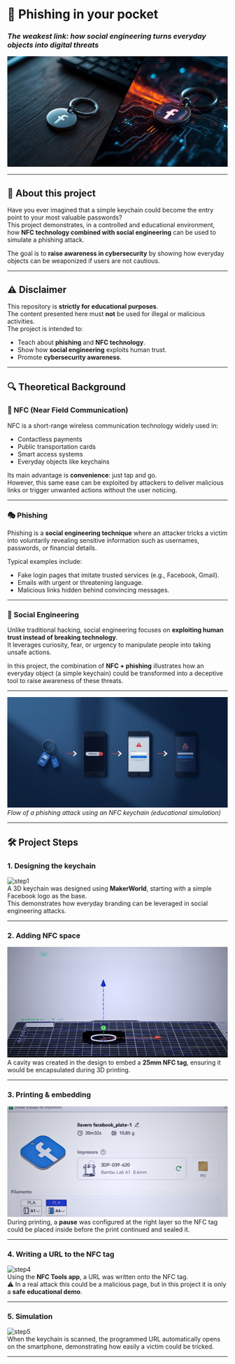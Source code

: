 # 🔑 Phishing in your pocket  
### *The weakest link: how social engineering turns everyday objects into digital threats*  

![nfc-keychain](https://github.com/daniellopezciber/phishing-in-your-pocket/blob/main/llavero%20facebook%201.jpg?raw=true)

---

## 🎯 About this project
Have you ever imagined that a simple keychain could become the entry point to your most valuable passwords?  
This project demonstrates, in a controlled and educational environment, how **NFC technology combined with social engineering** can be used to simulate a phishing attack.  

The goal is to **raise awareness in cybersecurity** by showing how everyday objects can be weaponized if users are not cautious.  

---

## ⚠️ Disclaimer
This repository is **strictly for educational purposes**.  
The content presented here must **not** be used for illegal or malicious activities.  
The project is intended to:  
- Teach about **phishing** and **NFC technology**.  
- Show how **social engineering** exploits human trust.  
- Promote **cybersecurity awareness**.  


---

## 🔍 Theoretical Background  

### 📡 NFC (Near Field Communication)  
NFC is a short-range wireless communication technology widely used in:  
- Contactless payments  
- Public transportation cards  
- Smart access systems  
- Everyday objects like keychains  

Its main advantage is **convenience**: just tap and go.  
However, this same ease can be exploited by attackers to deliver malicious links or trigger unwanted actions without the user noticing.  

---

### 🎭 Phishing  
Phishing is a **social engineering technique** where an attacker tricks a victim into voluntarily revealing sensitive information such as usernames, passwords, or financial details.  

Typical examples include:  
- Fake login pages that imitate trusted services (e.g., Facebook, Gmail).  
- Emails with urgent or threatening language.  
- Malicious links hidden behind convincing messages.  

---

### 🧠 Social Engineering  
Unlike traditional hacking, social engineering focuses on **exploiting human trust instead of breaking technology**.  
It leverages curiosity, fear, or urgency to manipulate people into taking unsafe actions.  

In this project, the combination of **NFC + phishing** illustrates how an everyday object (a simple keychain) could be transformed into a deceptive tool to raise awareness of these threats.  

---


![Phishing flow diagram](https://github.com/daniellopezciber/phishing-in-your-pocket/blob/main/nfc.jpg?raw=true)  
*Flow of a phishing attack using an NFC keychain (educational simulation)*  



---

## 🛠️ Project Steps  

### 1. Designing the keychain  
![step1](https://github.com/daniellopezciber/phishing-in-your-pocket/blob/main/dise%C3%B1o%20makerworld.png?raw=true)  
A 3D keychain was designed using **MakerWorld**, starting with a simple Facebook logo as the base.  
This demonstrates how everyday branding can be leveraged in social engineering attacks.  

---

### 2. Adding NFC space  
![step2](https://github.com/daniellopezciber/phishing-in-your-pocket/blob/main/dise%C3%B1o%20bambulab.png?raw=true)  
A cavity was created in the design to embed a **25mm NFC tag**, ensuring it would be encapsulated during 3D printing.  

---

### 3. Printing & embedding  
![step3](https://github.com/daniellopezciber/phishing-in-your-pocket/blob/main/impresion%20bambulab.png?raw=true)  
During printing, a **pause** was configured at the right layer so the NFC tag could be placed inside before the print continued and sealed it.  

---

### 4. Writing a URL to the NFC tag  
![step4](images/step4-writing.png)  
Using the **NFC Tools app**, a URL was written onto the NFC tag.  
⚠️ In a real attack this could be a malicious page, but in this project it is only a **safe educational demo**.  

---

### 5. Simulation  
![step5](images/step5-simulation.png)  
When the keychain is scanned, the programmed URL automatically opens on the smartphone, demonstrating how easily a victim could be tricked.  

---

